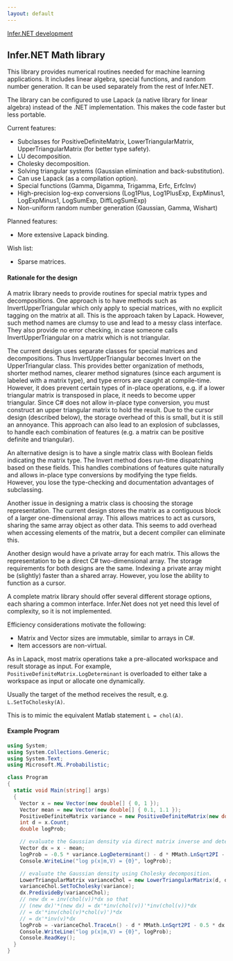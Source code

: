 ```yaml
---
layout: default 
--- 
```

[Infer.NET development](index.md)

## Infer.NET Math library

This library provides numerical routines needed for machine learning applications. It includes linear algebra, special functions, and random number generation. It can be used separately from the rest of Infer.NET.

The library can be configured to use Lapack (a native library for linear algebra) instead of the .NET implementation. This makes the code faster but less portable.

Current features:

*   Subclasses for PositiveDefiniteMatrix, LowerTriangularMatrix, UpperTriangularMatrix (for better type safety). 
*   LU decomposition. 
*   Cholesky decomposition. 
*   Solving triangular systems (Gaussian elimination and back-substitution). 
*   Can use Lapack (as a compilation option). 
*   Special functions (Gamma, Digamma, Trigamma, Erfc, ErfcInv) 
*   High-precision log-exp conversions (Log1Plus, Log1PlusExp, ExpMinus1, LogExpMinus1, LogSumExp, DiffLogSumExp) 
*   Non-uniform random number generation (Gaussian, Gamma, Wishart) 

Planned features:

*   More extensive Lapack binding. 

Wish list:

*   Sparse matrices. 

#### Rationale for the design 

A matrix library needs to provide routines for special matrix types and decompositions. One approach is to have methods such as InvertUpperTriangular which only apply to special matrices, with no explicit tagging on the matrix at all. This is the approach taken by Lapack. However, such method names are clumsy to use and lead to a messy class interface. They also provide no error checking, in case someone calls InvertUpperTriangular on a matrix which is not triangular.

The current design uses separate classes for special matrices and decompositions. Thus InvertUpperTriangular becomes Invert on the UpperTriangular class. This provides better organization of methods, shorter method names, clearer method signatures (since each argument is labeled with a matrix type), and type errors are caught at compile-time. However, it does prevent certain types of in-place operations, e.g. if a lower triangular matrix is transposed in place, it needs to become upper triangular. Since C# does not allow in-place type conversion, you must construct an upper triangular matrix to hold the result. Due to the cursor design (described below), the storage overhead of this is small, but it is still an annoyance. This approach can also lead to an explosion of subclasses, to handle each combination of features (e.g. a matrix can be positive definite and triangular). 

An alternative design is to have a single matrix class with Boolean fields indicating the matrix type. The Invert method does run-time dispatching based on these fields. This handles combinations of features quite naturally and allows in-place type conversions by modifying the type fields. However, you lose the type-checking and documentation advantages of subclassing.

Another issue in designing a matrix class is choosing the storage representation. The current design stores the matrix as a contiguous block of a larger one-dimensional array. This allows matrices to act as cursors, sharing the same array object as other data. This seems to add overhead when accessing elements of the matrix, but a decent compiler can eliminate this. 

Another design would have a private array for each matrix. This allows the representation to be a direct C# two-dimensional array. The storage requirements for both designs are the same. Indexing a private array might be (slightly) faster than a shared array. However, you lose the ability to function as a cursor.

A complete matrix library should offer several different storage options, each sharing a common interface. Infer.Net does not yet need this level of complexity, so it is not implemented. 

Efficiency considerations motivate the following:

*   Matrix and Vector sizes are immutable, similar to arrays in C#. 
*   Item accessors are non-virtual. 

As in Lapack, most matrix operations take a pre-allocated workspace and result storage as input. For example, `PositiveDefiniteMatrix.LogDeterminant` is overloaded to either take a workspace as input or allocate one dynamically.

Usually the target of the method receives the result, e.g. `L.SetToCholesky(A)`.

This is to mimic the equivalent Matlab statement `L = chol(A)`.

#### Example Program

```csharp
using System;
using System.Collections.Generic;
using System.Text;
using Microsoft.ML.Probabilistic;

class Program
{
  static void Main(string[] args)
  {
    Vector x = new Vector(new double[] { 0, 1 });
    Vector mean = new Vector(new double[] { 0.1, 1.1 });
    PositiveDefiniteMatrix variance = new PositiveDefiniteMatrix(new double[,] { { 0.1, 0.1 }, { 0.1, 0.5 } });
    int d = x.Count;
    double logProb;

    // evaluate the Gaussian density via direct matrix inverse and determinant.
    Vector dx = x - mean;
    logProb = -0.5 * variance.LogDeterminant() - d * MMath.LnSqrt2PI - 0.5 * dx.Inner(variance.Inverse() * dx);
    Console.WriteLine("log p(x|m,V) = {0}", logProb);

    // evaluate the Gaussian density using Cholesky decomposition.
    LowerTriangularMatrix varianceChol = new LowerTriangularMatrix(d, d);
    varianceChol.SetToCholesky(variance);
    dx.PredivideBy(varianceChol);
    // new dx = inv(chol(v))*dx so that
    // (new dx)'*(new dx) = dx'*inv(chol(v))'*inv(chol(v))*dx 
    // = dx'*inv(chol(v)*chol(v)')*dx
    // = dx'*inv(v)*dx
    logProb = -varianceChol.TraceLn() - d * MMath.LnSqrt2PI - 0.5 * dx.Inner(dx);
    Console.WriteLine("log p(x|m,V) = {0}", logProb);
    Console.ReadKey();
  }
}
```
